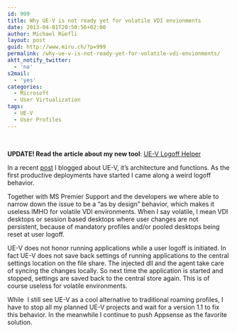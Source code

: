 ```yaml
---
id: 999
title: Why UE-V is not ready yet for volatile VDI envionments
date: 2013-04-01T20:50:56+02:00
author: Michael Rüefli
layout: post
guid: http://www.miru.ch/?p=999
permalink: /why-ue-v-is-not-ready-yet-for-volatile-vdi-envionments/
aktt_notify_twitter:
  - 'no'
s2mail:
  - 'yes'
categories:
  - Microsoft
  - User Virtualization
tags:
  - UE-V
  - User Profiles
---
```

&nbsp;

**UPDATE! Read the article about my new tool**: <a href="http://www.miru.ch/2013/06/ue-v-logoff-helper-tool/" target="_blank">UE-V Logoff Helper</a>

In a recent [post](http://www.miru.ch/2012/11/microsoft-uev-1-0-uncovered-part-one/) I blogged about UE-V, it&#8217;s architecture and functions. As the first productive deployments have started I came along a weird logoff behavior.

Together with MS Premier Support and the developers we where able to narrow down the issue to be a &#8220;as by design&#8221; behavior, which makes it useless IMHO for volatile VDI environments. When I say volatile, I mean VDI desktops or session based desktops where user changes are not persistent, because of mandatory profiles and/or pooled desktops being reset at user logoff.

UE-V does not honor running applications while a user logoff is initiated. In fact UE-V does not save back settings of running applications to the central settings location on the file share. The injected dll and the agent take care of syncing the changes locally. So next time the application is started and stopped, settings are saved back to the central store again. This is of course useless for volatile environments.

While  I still see UE-V as a cool alternative to traditional roaming profiles, I have to stop all my planned UE-V projects and wait for a version 1.1 to fix this behavior. In the meanwhile I continue to push Appsense as the favorite solution.